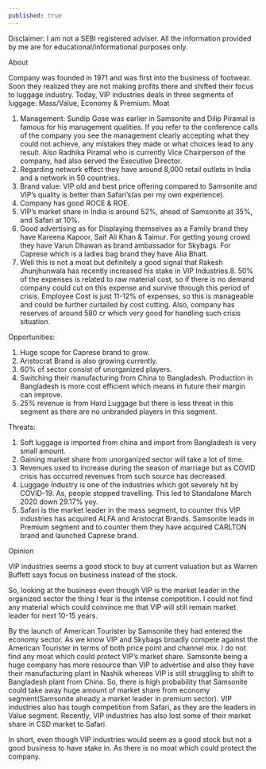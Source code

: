 ```yaml
---
published: true
---
```

Disclaimer: I am not a SEBI registered adviser. All the information provided by me are for educational/informational purposes only.

About

Company was founded in 1971 and was first into the business of footwear. Soon they realized they are not making profits there and shifted their focus to luggage industry. Today, VIP industries deals in three segments of luggage: Mass/Value, Economy & Premium.
Moat

1. Management: Sundip Gose was earlier in Samsonite and Dilip Piramal is famous for his management qualities. If you refer to the conference calls of the company you see the management clearly accepting what they could not achieve, any mistakes they made or what choices lead to any result. Also Radhika Piramal who is currently Vice Chairperson of the company, had also served the Executive Director.
2. Regarding network effect they have around 8,000 retail outlets in India and a network in 50 countries.
3. Brand value: VIP old and best price offering compared to Samsonite and VIP’s quality is better than Safari’s(as per my own experience).
4. Company has good ROCE & ROE.
5. VIP’s market share in India is around 52%, ahead of Samsonite at 35%, and Safari at 10%.
6. Good advertising as for Displaying themselves as a Family brand they have Kareena Kapoor, Saif Ali Khan & Taimur. For getting young crowd they have Varun Dhawan as brand ambassador for Skybags. For Caprese which is a ladies bag brand they have Alia Bhatt.
7. Well this is not a moat but definitely a good signal that Rakesh Jhunjhunwala has recently increased his stake in VIP Industries.8. 50% of the expenses is related to raw material cost, so if there is no demand company could cut on this expense and survive through this period of crisis. Employee Cost is just 11-12% of expenses, so this is manageable and could be further curtailed by cost cutting. Also, company has reserves of around 580 cr which very good for handling such crisis situation.

Opportunities:

1. Huge scope for Caprese brand to grow.
2. Aristocrat Brand is also growing currently.
3. 60% of sector consist of unorganized players.
4. Switching their manufacturing from China to Bangladesh. Production in Bangladesh is more cost efficient which means in future their margin can improve.
5. 25% revenue is from Hard Luggage but there is less threat in this segment as there are no unbranded players in this segment.

Threats:

1. Soft luggage is imported from china and import from Bangladesh is very small amount.
2. Gaining market share from unorganized sector will take a lot of time.
3. Revenues used to increase during the season of marriage but as COVID crisis has occurred revenues from such source has decreased.
4. Luggage Industry is one of the industries which got severely hit by COVID-19. As, people stopped travelling. This led to Standalone March 2020 down 29.17% yoy.
5. Safari is the market leader in the mass segment, to counter this VIP industries has acquired ALFA and Aristocrat Brands. Samsonite leads in Premium segment and to counter them they have acquired CARLTON brand and launched Caprese brand.

Opinion

VIP industries seems a good stock to buy at current valuation but as Warren Buffett says focus on business instead of the stock.

So, looking at the business even though VIP is the market leader in the organized sector the thing I fear is the intense competition. I could not find any material which could convince me that VIP will still remain market leader for next 10-15 years.

By the launch of American Tourister by Samsonite they had entered the economy sector. As we know VIP and Skybags broadly compete against the American Tourister in terms of both price point and channel mix. I do not find any moat which could protect VIP’s market share. Samsonite being a huge company has more resource than VIP to advertise and also they have their manufacturing plant in Nashik whereas VIP is still struggling to shift to Bangladesh plant from China. So, there is high probability that Samsonite could take away huge amount of market share from economy segment(Samsonite already a market leader in premium sector). VIP industries also has tough competition from Safari, as they are the leaders in Value segment. Recently, VIP industries has also lost some of their market share in CSD market to Safari.

In short, even though VIP industries would seem as a good stock but not a good business to have stake in. As there is no moat which could protect the company.
